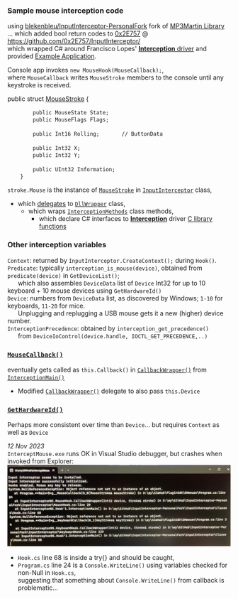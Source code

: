### Sample mouse interception code  
using [blekenbleu/InputInterceptor-PersonalFork](https://github.com/blekenbleu/InputInterceptor-PersonalFork)
 fork of [MP3Martin Library](https://github.com/MP3Martin/InputInterceptor-PersonalFork/)  
... which added bool return codes to [0x2E757](https://github.com/0x2E757) @ https://github.com/0x2E757/InputInterceptor/  
which wrapped C# around Francisco Lopes' [**Interception** driver](https://www.oblita.com/interception.html)
 and provided [Example Application](https://github.com/0x2E757/InputInterceptor/#example-application).

Console app invokes `new MouseHook(MouseCallback);`,  
where `MouseCallback` writes `MouseStroke` members to the console until any keystroke is received.  

public struct [MouseStroke](MouseStroke.md) {
```
        public MouseState State;
        public MouseFlags Flags;

        public Int16 Rolling;		// ButtonData

        public Int32 X;
        public Int32 Y;

        public UInt32 Information;
	}

```
`stroke.Mouse` is the instance of [`MouseStroke`](https://github.com/blekenbleu/InputInterceptor-PersonalFork/blob/master/InputInterceptor/Classes/MouseStroke.cs)
 in [`InputInterceptor`](https://github.com/blekenbleu/InputInterceptor-PersonalFork/blob/master/InputInterceptor/InputInterceptor.cs) class,
- which [delegates](https://learn.microsoft.com/en-US/dotnet/csharp/programming-guide/delegates/)
  to [`DllWrapper`](https://github.com/blekenbleu/InputInterceptor-PersonalFork/blob/master/InputInterceptor/DllWrapper.cs) class,  
  - which wraps  [`InterceptionMethods`](https://github.com/blekenbleu/InputInterceptor-PersonalFork/blob/master/InputInterceptor/InterceptionMethods.cs) class methods,  
    - which declare C# interfaces to [**Interception**](https://www.oblita.com/interception.html) driver [C library functions](https://github.com/oblitum/Interception/blob/master/library/interception.c)  

### Other interception variables
`Context`:  returned by `InputInterceptor.CreateContext();` during `Hook()`.  
`Predicate`: typically `interception_is_mouse(device)`, obtained from `predicate(device)` in `GetDeviceList()`;  
  &nbsp; &nbsp; &nbsp; which also assembles `DeviceData` list of `Device` Int32 for up to 10 keyboard + 10 mouse devices using `GetHardwareId()`  
`Device`: numbers from `DeviceData` list, as discovered by Windows;  `1-10` for keyboards, `11-20` for mice.    
  &nbsp; &nbsp; &nbsp; Unplugging and replugging a USB mouse gets it a new (higher) device number.  
`InterceptionPrecedence`:  obtained by `interception_get_precedence()`  
 &nbsp; &nbsp; &nbsp; from `DeviceIoControl(device.handle, IOCTL_GET_PRECEDENCE,..)`  

### [`MouseCallback()`](blob/master/program.cs#L24)
 eventually gets called as `this.Callback()` in [`CallbackWrapper()`](https://github.com/blekenbleu/InputInterceptor-PersonalFork/blob/master/InputInterceptor/MouseHook.cs#L29)
 from [`InterceptionMain()`](https://github.com/blekenbleu/InputInterceptor-PersonalFork/blob/master/InputInterceptor/Classes/Hook.cs#L57)  
- Modified [`CallbackWrapper()`](https://github.com/blekenbleu/InputInterceptor-PersonalFork/blob/master/InputInterceptor/MouseHook.cs#L28) delegate to also pass `this.Device` 

### [`GetHardwareId()`](https://github.com/blekenbleu/InputInterceptor-PersonalFork/blob/master/InputInterceptor/InterceptionMethods.cs#L47)
Perhaps more consistent over time than `Device`... but requires `Context` as well as `Device`

*12 Nov 2023*  
`InterceptMouse.exe` runs OK in Visual Studio debugger, but crashes when invoked from Explorer:  
![](exception.jpg)  
- `Hook.cs` line 68 is inside a try{} and should be caught,  
- `Program.cs` line 24 is a `Console.WriteLine()` using variables checked for non-Null in `Hook.cs`,  
   suggesting that something about `Console.WriteLine()` from callback is problematic...  
